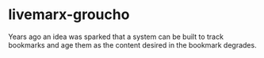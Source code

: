 # livemarx-groucho

Years ago an idea was sparked that a system can be built to track bookmarks and age them as the content desired in the bookmark degrades.

